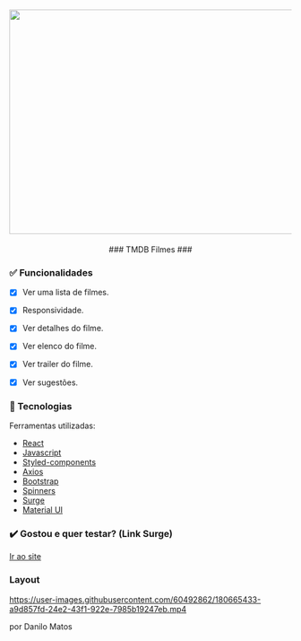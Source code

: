 <h1 align="center"> <a href='http://craven-kitty.surge.sh/'>
  <img class="emojidex-emoji" src="https://www.wikidata.org/wiki/Q20828898" width="1000" height="400" emoji-code="Tmdb" />
  </a></h1>

<div align="center">   
  ### TMDB Filmes ### 
</div>


### ✅ Funcionalidades

- [x] Ver uma lista de filmes.
- [x] Responsividade.
- [x] Ver detalhes do filme.
- [x] Ver elenco do filme.
- [x] Ver trailer do filme.
- [x] Ver sugestões.


### 🔧 Tecnologias

<p>Ferramentas utilizadas:</p>

- [React](https://pt-br.reactjs.org/)
- [Javascript](https://www.javascript.com/)
- [Styled-components](https://styled-components.com/)
- [Axios](https://axios-http.com/docs/intro)
- [Bootstrap](https://https://getbootstrap.com)
- [Spinners](https://www.davidhu.io/react-spinners/)
- [Surge](https://surge.sh/)
- [Material UI](https://https://mui.com/)




### ✔️ Gostou e quer testar? (Link Surge)

[Ir ao site]()



### Layout 

https://user-images.githubusercontent.com/60492862/180665433-a9d857fd-24e2-43f1-922e-7985b19247eb.mp4


por Danilo Matos
